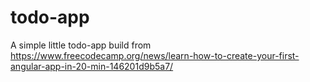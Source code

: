 # todo-app
A simple little todo-app build from https://www.freecodecamp.org/news/learn-how-to-create-your-first-angular-app-in-20-min-146201d9b5a7/
